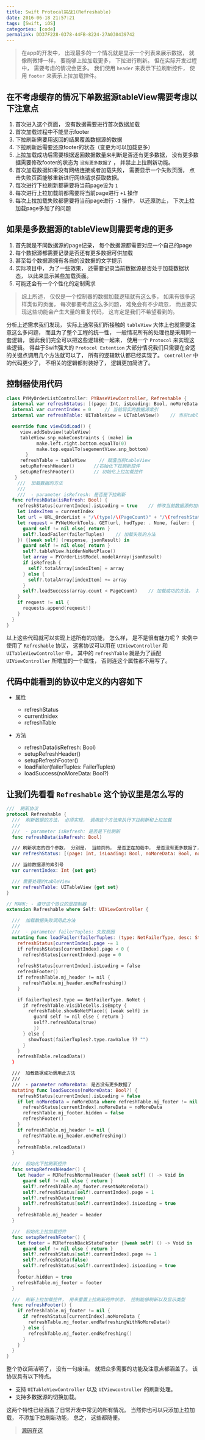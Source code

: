 ```yaml
---
title: Swift Protocal实战1(Refreshable)
date: 2016-06-18 21:57:21
tags: [Swift, iOS]
categories: [code]
permalink: DD37F228-0378-44FB-8224-27A030439742
---
```


> 在app的开发中， 出现最多的一个情况就是显示一个列表来展示数据， 就像刷微博一样， 要能够上拉加载更多， 下拉进行刷新。 但在实际开发过程中， 需要考虑的情况会更多。 我们使用 `header` 来表示下拉刷新控件， 使用 `footer` 来表示上拉加载控件。

## 在不考虑缓存的情况下单数据源tableView需要考虑以下注意点

1. 首次进入这个页面， 没有数据需要进行首次数据加载
2. 首次加载过程中不能显示footer
3. 下拉刷新需要用返回的结果覆盖数据源的数据
4. 下拉刷新后需要还原footer的状态（变更为可以加载更多）
5. 上拉加载成功后需要根据返回数据数量来判断是否还有更多数据， 没有更多数据需要修改footer的状态为 `没有更多数据了` ， 并禁止上拉刷新功能。
6. 首次加载数据如果没有网络连接或者加载失败， 需要显示一个失败页面， 点击失败页面能够重新进行网络请求获取数据。
7. 每次进行下拉刷新都需要将当前page设为 `1`
8. 每次进行上拉加载前都需要将当前page进行 `+1` 操作
9. 每次上拉加载失败都需要将当前page进行 `-1` 操作， 以还原防止， 下次上拉加载page多加了的问题

## 如果是多数据源的tableView则需要考虑的更多

1. 首先就是不同数据源的page记录， 每个数据源都需要对应一个自己的page
2. 每个数据源都需要记录是否还有更多数据可供加载
3. 甚至每个数据源拥有各自的没数据的文字提示
4. 实际项目中， 为了一些效果， 还需要记录当前数据源是否处于加载数据状态， 以此来显示某些加载页面。
5. 可能还会有一个个性化的定制需求

> 综上所述， 仅仅是一个控制器的数据加载逻辑就有这么多， 如果有很多这样类似的页面， 每次都要考虑这么多问题， 难免会有不少疏忽， 而且要实现这些功能会产生大量的重复代码， 这肯定是我们不希望看到的。

分析上述需求我们发现， 实际上通常我们所接触的 `tableView` 大体上也就需要注意这么多问题， 而且为了整个工程的统一性， 一般情况所有的处理也是采用同一套逻辑， 因此我们完全可以把这些逻辑统一起来， 使用一个 `Protocol` 来实现这些逻辑。 得益于Swift强大的 `Protocol Extention` 大部分情况我们只需要在合适的关键点调用几个方法就可以了， 所有的逻辑默认都已经实现了。 `Controller` 中的代码更少了， 不相关的逻辑都封装好了， 逻辑更加简洁了。

## 控制器使用代码

``` Swift
class PYMyOrderListController: PYBaseViewController, Refreshable {
  internal var refreshStatus: [(page: Int, isLoading: Bool, noMoreData: Bool, noMoreTitle: String)] = [(1, false, false, "没有更多订单了“)]   // 定义每个数据源需要的四个属性， 分别是当前页码， 是否被正在加载中， 是否没有更多数据可供加载了。 没有数据可供加载的footer文字
  internal var currentIndex = 0     // 当前现实的数据源索引
  internal var refreshTable: UITableView = UITableView()    // 当前tableView

  override func viewDidLoad() {
     view.addSubview(tableView)
     tableView.snp_makeConstraints { (make) in
           make.left.right.bottom.equalTo(0)
           make.top.equalTo(segementView.snp_bottom)
       }
     refreshTable = tableView     // 赋值当前tableView
     setupRefreshHeader()       //初始化下拉刷新控件
     setupRefreshFooter()       // 初始化上拉加载控件
   }
    ///  加载数据的方法
    ///
    ///  - parameter isRefresh: 是否是下拉刷新
  func refreshData(isRefresh: Bool) {
    refreshStatus[currentIndex].isLoading = true    // 修改当前数据源的加载状态为正在加载
    let indexItem = currentIndex
    let url = URL_OrderList + "/\(type)/\(PageCount)" + "/\(refreshStatus[currentIndex].page).json"
    let request = PYNetWorkTools. GET(url, hudType: . None, failer: { [weak self] (failerTuples) in
      guard self != nil else{ return }
      self?.loadFailer(failerTuples)    // 加载失败的方法
    }) {[weak self] (response, jsonResult) in
      guard self != nil else{ return }
      self?.tableView.hiddenNoNetPlace()
      let array = PYOrderListModel.modelArray(jsonResult)
      if isRefresh {
        self?.totalArray[indexItem] = array
      } else {
        self?.totalArray[indexItem] += array
      }
      self?.loadSuccess(array.count < PageCount)    // 加载成功的方法， 并传递一个是否还有更多数据的返回值
    }
    if request != nil {
      requests.append(request!)
    }
  }
}
```

以上这些代码就可以实现上述所有的功能， 怎么样， 是不是很有魅力呢？ 实例中使用了 `Refreshable` 协议， 这套协议可以用在 `UIViewController` 和 `UITableViewController` 中， 其中的 `refreshTable` 就是为了适配 `UIViewController` 所增加的一个属性， 否则连这个属性都不用写了。

## 代码中能看到的协议中定义的内容如下

* 属性
  + refreshStatus
  + currentInidex
  + refreshTable

* 方法
  + refreshData(isRefresh: Bool)
  + setupRefreshHeader()
  + setupRefreshFooter()
  + loadFailer(failerTuples: FailerTuples)
  + loadSuccess(noMoreData: Bool?)

## 让我们先看看 `Refreshable` 这个协议里是怎么写的

``` Swift
///  刷新协议
protocol Refreshable {
  ///  刷新数据的方法， 必须实现， 调用这个方法来执行下拉刷新和上拉加载
  ///
  ///  - parameter isRefresh: 是否是下拉刷新
  func refreshData(isRefresh: Bool)

  /// 刷新状态的四个参数， 分别是， 当前页码， 是否正在加载中， 是否没有更多数据了， 没有更多数据的footer显示文字
  var refreshStatus: [(page: Int, isLoading: Bool, noMoreData: Bool, noMoreTitle: String)] {set get}

  /// 当前数据源的索引号
  var currentIndex: Int {set get}

  /// 需要处理的tableView
  var refreshTable: UITableView {get set}
}

// MARK: - 遵守这个协议的是控制器
extension Refreshable where Self: UIViewController {

  ///  加载数据失败调用此方法
  ///
  ///  - parameter failerTuples: 失败原因
  mutating func loadFailer(failerTuples: (type: NetFailerType, desc: String?)?) {
    refreshStatus[currentIndex].page -= 1
    if refreshStatus[currentIndex].page < 0 {
      refreshStatus[currentIndex].page = 0
    }
    refreshStatus[currentIndex].isLoading = false
    refreshFooter()
    if refreshTable.mj_header != nil {
      refreshTable.mj_header.endRefreshing()
    }

    if failerTuples?.type == NetFailerType. NoNet {
      if refreshTable.visibleCells.isEmpty {
        refreshTable.showNoNetPlace({ [weak self] in
          guard self != nil else { return }
          self?.refreshData(true)
          })
      } else {
        showToast(failerTuples?.type.rawValue ?? "")
      }
    }
    refreshTable.reloadData()
  }

  ///  加载数据成功调用此方法
  ///
  ///  - parameter noMoreData: 是否没有更多数据了
  mutating func loadSuccess(noMoreData: Bool?) {
    refreshStatus[currentIndex].isLoading = false
    if let noMoreData = noMoreData where refreshTable.mj_footer != nil {
      refreshStatus[currentIndex].noMoreData = noMoreData
      refreshTable.mj_footer.hidden = false
      refreshFooter()
    }
    if refreshTable.mj_header != nil {
      refreshTable.mj_header.endRefreshing()
    }
    refreshTable.reloadData()
  }

  ///  初始化下拉刷新控件
  func setupRefreshHeader() {
    let header = MJRefreshNormalHeader {[weak self] () -> Void in
      guard self != nil else { return }
      self?.refreshTable.mj_footer.resetNoMoreData()
      self?.refreshStatus[self!.currentIndex].page = 1
      self?.refreshData(true)
      self?.refreshStatus[self!.currentIndex].isLoading = true
    }
    refreshTable.mj_header = header
  }

  ///  初始化上拉加载控件
  func setupRefreshFooter() {
    let footer = MJRefreshBackStateFooter {[weak self] () -> Void in
      guard self != nil else { return }
      self?.refreshStatus[self!.currentIndex].page += 1
      self?.refreshData(false)
      self?.refreshStatus[self!.currentIndex].isLoading = true
    }
    footer.hidden = true
    refreshTable.mj_footer = footer
  }

  ///  刷新上拉加载控件， 用来重置上拉刷新控件状态， 控制能够刷新以及显示类型
  func refreshFooter() {
    if refreshTable.mj_footer != nil {
      if refreshStatus[currentIndex].noMoreData {
        refreshTable.mj_footer.endRefreshingWithNoMoreData()
      } else {
        refreshTable.mj_footer.endRefreshing()
      }
    }
  }
}
```

整个协议简洁明了， 没有一句废话。 就把众多需要的功能及注意点都涵盖了。 该协议具有以下特点。

* 支持 `UITableViewController` 以及 `UIViewcontroller` 的刷新处理。
* 支持多数据源的切换加载。

这两个特性已经涵盖了日常开发中常见的所有情况。 当然你也可以只添加上拉加载， 不添加下拉刷新功能， 总之， 这些都随便。

> [源码在这](https://github.com/GeekerHua/Refreshable)
